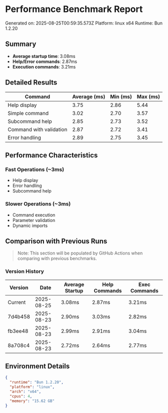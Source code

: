 # Performance Benchmark Report

Generated on: 2025-08-25T00:59:35.573Z
Platform: linux x64
Runtime: Bun 1.2.20

## Summary

- **Average startup time**: 3.08ms
- **Help/Error commands**: 2.87ms
- **Execution commands**: 3.21ms

## Detailed Results

| Command | Average (ms) | Min (ms) | Max (ms) |
|---------|-------------|----------|----------|
| Help display | 3.75 | 2.86 | 5.44 |
| Simple command | 3.02 | 2.70 | 3.57 |
| Subcommand help | 2.85 | 2.73 | 3.52 |
| Command with validation | 2.87 | 2.72 | 3.41 |
| Error handling | 2.89 | 2.75 | 3.45 |

## Performance Characteristics

### Fast Operations (~3ms)
- Help display
- Error handling
- Subcommand help

### Slower Operations (~3ms)
- Command execution
- Parameter validation
- Dynamic imports

## Comparison with Previous Runs

> Note: This section will be populated by GitHub Actions when comparing with previous benchmarks.

### Version History

| Version | Date | Average Startup | Help Commands | Exec Commands |
|---------|------|-----------------|---------------|---------------|
| Current | 2025-08-25 | 3.08ms | 2.87ms | 3.21ms |
| 7d4b458 | 2025-08-23 | 2.90ms | 3.03ms | 2.82ms |
| fb3ee48 | 2025-08-23 | 2.99ms | 2.91ms | 3.04ms |
| 8a708c4 | 2025-08-23 | 2.72ms | 2.64ms | 2.77ms |

## Environment Details

```json
{
  "runtime": "Bun 1.2.20",
  "platform": "linux",
  "arch": "x64",
  "cpus": 4,
  "memory": "15.62 GB"
}
```
